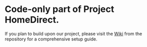 # Code-only part of Project HomeDirect.

If you plan to build upon our project, please visit the [Wiki](https://github.com/Lorenzuser/HomeDirect_ws/wiki) from the repository for a comprehensive setup guide.
